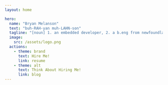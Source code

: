 ```yaml
---
layout: home

hero:
  name: "Bryan Melanson"
  text: "buh-RAH-yan muh-LAHN-son"
  tagline: "[noun] 1. an embedded developer, 2. a b.eng from newfoundland, 3. slow-moving land mammal"
  image:
    src: /assets/logo.png
  actions:
    - theme: brand
      text: Hire Me! 
      link: resume
    - theme: alt
      text: Think About Hiring Me!
      link: blog
---
```


